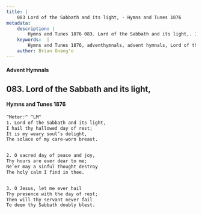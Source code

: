 ```yaml
---
title: |
    083 Lord of the Sabbath and its light, - Hymns and Tunes 1876
metadata:
    description: |
        Hymns and Tunes 1876 083. Lord of the Sabbath and its light,. I hail thy hallowed day of rest; It is my weary soul’s delight, The solace of my care-worn breast. 
    keywords:  |
        Hymns and Tunes 1876, adventhymnals, advent hymnals, Lord of the Sabbath and its light,, I hail thy hallowed day of rest;, 
    author: Brian Onang'o
---
```


#### Advent Hymnals
## 083. Lord of the Sabbath and its light,
####  Hymns and Tunes 1876

```txt
^Meter:^ ^LM^
1. Lord of the Sabbath and its light,
I hail thy hallowed day of rest;
It is my weary soul’s delight,
The solace of my care-worn breast.


2. O sacred day of peace and joy,
Thy hours are ever dear to me;
Ne’er may a sinful thought destroy
The holy calm I find in thee.


3. O Jesus, let me ever hail
Thy presence with the day of rest;
Then will thy servant never fail
To deem thy Sabbath doubly blest.
```